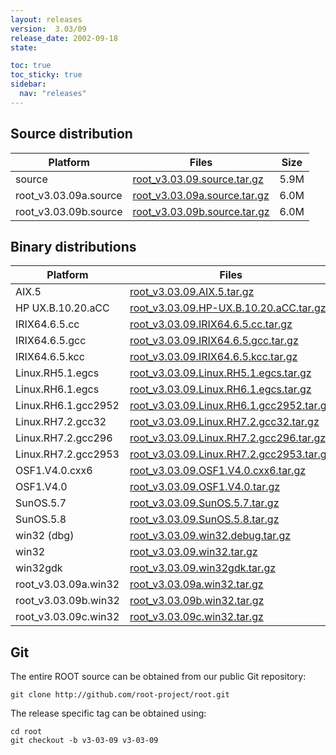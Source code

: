 ```yaml
---
layout: releases
version:  3.03/09
release_date: 2002-09-18
state:

toc: true
toc_sticky: true
sidebar:
  nav: "releases"
---
```



## Source distribution

| Platform       | Files | Size |
|-----------|-------|-----|
| source | [root_v3.03.09.source.tar.gz](https://root.cern/download/root_v3.03.09.source.tar.gz) | 5.9M |
| root_v3.03.09a.source | [root_v3.03.09a.source.tar.gz](https://root.cern/download/root_v3.03.09a.source.tar.gz) | 6.0M |
| root_v3.03.09b.source | [root_v3.03.09b.source.tar.gz](https://root.cern/download/root_v3.03.09b.source.tar.gz) | 6.0M |


## Binary distributions

| Platform       | Files | Size |
|-----------|-------|-----|
| AIX.5 | [root_v3.03.09.AIX.5.tar.gz](https://root.cern/download/root_v3.03.09.AIX.5.tar.gz) |  13M |
| HP UX.B.10.20.aCC | [root_v3.03.09.HP-UX.B.10.20.aCC.tar.gz](https://root.cern/download/root_v3.03.09.HP-UX.B.10.20.aCC.tar.gz) |  16M |
| IRIX64.6.5.cc | [root_v3.03.09.IRIX64.6.5.cc.tar.gz](https://root.cern/download/root_v3.03.09.IRIX64.6.5.cc.tar.gz) |  12M |
| IRIX64.6.5.gcc | [root_v3.03.09.IRIX64.6.5.gcc.tar.gz](https://root.cern/download/root_v3.03.09.IRIX64.6.5.gcc.tar.gz) |  14M |
| IRIX64.6.5.kcc | [root_v3.03.09.IRIX64.6.5.kcc.tar.gz](https://root.cern/download/root_v3.03.09.IRIX64.6.5.kcc.tar.gz) |  13M |
| Linux.RH5.1.egcs | [root_v3.03.09.Linux.RH5.1.egcs.tar.gz](https://root.cern/download/root_v3.03.09.Linux.RH5.1.egcs.tar.gz) |  11M |
| Linux.RH6.1.egcs | [root_v3.03.09.Linux.RH6.1.egcs.tar.gz](https://root.cern/download/root_v3.03.09.Linux.RH6.1.egcs.tar.gz) |  11M |
| Linux.RH6.1.gcc2952 | [root_v3.03.09.Linux.RH6.1.gcc2952.tar.gz](https://root.cern/download/root_v3.03.09.Linux.RH6.1.gcc2952.tar.gz) |  12M |
| Linux.RH7.2.gcc32 | [root_v3.03.09.Linux.RH7.2.gcc32.tar.gz](https://root.cern/download/root_v3.03.09.Linux.RH7.2.gcc32.tar.gz) |  11M |
| Linux.RH7.2.gcc296 | [root_v3.03.09.Linux.RH7.2.gcc296.tar.gz](https://root.cern/download/root_v3.03.09.Linux.RH7.2.gcc296.tar.gz) |  11M |
| Linux.RH7.2.gcc2953 | [root_v3.03.09.Linux.RH7.2.gcc2953.tar.gz](https://root.cern/download/root_v3.03.09.Linux.RH7.2.gcc2953.tar.gz) |  11M |
| OSF1.V4.0.cxx6 | [root_v3.03.09.OSF1.V4.0.cxx6.tar.gz](https://root.cern/download/root_v3.03.09.OSF1.V4.0.cxx6.tar.gz) |  11M |
| OSF1.V4.0 | [root_v3.03.09.OSF1.V4.0.tar.gz](https://root.cern/download/root_v3.03.09.OSF1.V4.0.tar.gz) |  14M |
| SunOS.5.7 | [root_v3.03.09.SunOS.5.7.tar.gz](https://root.cern/download/root_v3.03.09.SunOS.5.7.tar.gz) |  14M |
| SunOS.5.8 | [root_v3.03.09.SunOS.5.8.tar.gz](https://root.cern/download/root_v3.03.09.SunOS.5.8.tar.gz) |  13M |
| win32 (dbg) | [root_v3.03.09.win32.debug.tar.gz](https://root.cern/download/root_v3.03.09.win32.debug.tar.gz) |  21M |
| win32 | [root_v3.03.09.win32.tar.gz](https://root.cern/download/root_v3.03.09.win32.tar.gz) |  12M |
| win32gdk | [root_v3.03.09.win32gdk.tar.gz](https://root.cern/download/root_v3.03.09.win32gdk.tar.gz) |  12M |
| root_v3.03.09a.win32 | [root_v3.03.09a.win32.tar.gz](https://root.cern/download/root_v3.03.09a.win32.tar.gz) |  11M |
| root_v3.03.09b.win32 | [root_v3.03.09b.win32.tar.gz](https://root.cern/download/root_v3.03.09b.win32.tar.gz) |  12M |
| root_v3.03.09c.win32 | [root_v3.03.09c.win32.tar.gz](https://root.cern/download/root_v3.03.09c.win32.tar.gz) |  13M |


## Git
The entire ROOT source can be obtained from our public Git repository:

~~~
git clone http://github.com/root-project/root.git
~~~
The release specific tag can be obtained using:
~~~
cd root
git checkout -b v3-03-09 v3-03-09
~~~

